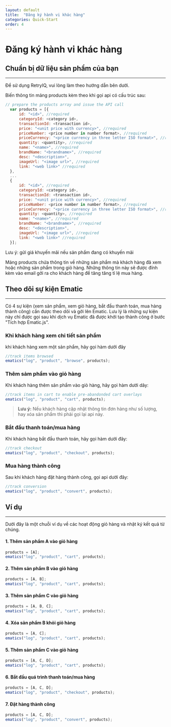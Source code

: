 ```yaml
---
layout: default
title:  "Đăng ký hành vi khác hàng"
categories: Quick-Start
order: 4
---
```


# Đăng ký hành vi khác hàng

## Chuẩn bị dữ liệu sản phẩm của bạn
---
Để sử dụng RetryIQ, vui lòng làm theo hướng dẫn bên dưới.

Biến thông tin mảng products kèm theo khi gọi api có cấu trúc sau:

```js
// prepare the products array and issue the API call
  var products = [{
      id: "<id>", //required
      categoryId: <category id>,
      transactionId: <transaction id>,
      price: "<unit price with currency>", //required
      priceNumber: <price number in number format>, //required
      priceCurrency: "<price currency in three letter ISO format>", //required
      quantity: <quantity>, //required
      name: "<name>", //required
      brandName: "<brandname>", //required
      desc: "<description>",
      imageUrl: "<image url>", //required
      link: "<web link>" //required
  },
  ...
  {
      id: "<id>", //required
      categoryId: <category id>,
      transactionId: <transaction id>,
      price: "<unit price with currency>", //required
      priceNumber: <price number in number format>, //required
      priceCurrency: "<price currency in three letter ISO format>", //required
      quantity: <quantity>, //required
      name: "<name>", //required
      brandName: "<brandname>", //required
      desc: "<description>",
      imageUrl: "<image url>", //required
      link: "<web link>" //required
  }];
```

Lưu ý: gửi giá khuyến mãi nếu sản phẩm đang có khuyến mãi

Mảng products chứa thông tin về những sản phẩm mà khách hàng đã xem hoặc những sản phẩm trong giỏ hàng. Những thông tin này sẽ được đính kèm vào email gởi ra cho khách hàng để tăng tăng tỉ lệ mua hàng.

## Theo dõi sự kiện Ematic
---
Có 4 sự kiện (xem sản phẩm, xem giỏ hàng, bắt đầu thanh toán, mua hàng thành công) cần được theo dõi và gởi lên Ematic. Lưu lý là những sự kiện này chỉ được gọi sau khi dịch vụ Ematic đã được khởi tạo thành công ở bước "Tích hợp Ematic.js".

### Khi khách hàng xem chi tiết sản phẩm
khi khách hàng xem một sản phẩm, hãy gọi hàm dưới đây

```js
//track items browsed
ematics("log", "product", "browse", products);
```
### Thêm sảm phẩm vào giỏ hàng
Khi khách hàng thêm sản phẩm vào giỏ hàng, hãy gọi hàm dưới dây:

```js
//track items in cart to enable pre-abandonded cart overlays
ematics("log", "product", "cart", products);
```
> __Lưu ý:__ Nếu khách hàng cập nhật thông tin đơn hàng như số lượng, hay xóa sản phẩm thì phải gọi lại api này.

### Bắt đầu thanh toán/mua hàng
Khi khách hàng bắt đầu thanh toán, hãy gọi hàm dưới đây:

```js
//track checkout
ematics("log", "product", "checkout", products);
```
### Mua hàng thành công
Sau khi khách hàng đặt hàng thành công, gọi api dưới đây:

```js
//track conversion
ematics("log", "product", "convert", products);
```


## Ví dụ
---
Dưới đây là một chuỗi ví dụ về các hoạt động giỏ hàng và nhật ký kết quả từ chúng.

#### 1. Thêm sản phẩm A vào giỏ hàng
```js
products = [A];
ematics("log", "product", "cart", products);
```
#### 2. Thêm sản phẩm B vào giỏ hàng
```js
products = [A, B];
ematics("log", "product", "cart", products);
```
#### 3. Thêm sản phẩm C vào giỏ hàng
```js
products = [A, B, C];
ematics("log", "product", "cart", products);
```
#### 4. Xóa sản phẩm B khỏi giỏ hàng
```js
products = [A, C];
ematics("log", "product", "cart", products);
```
#### 5. Thêm sản phẩm C vào giỏ hàng
```js
products = [A, C, D];
ematics("log", "product", "cart", products);
```
#### 6. Bắt đầu quá trình thanh toán/mua hàng
```js
products = [A, C, D];
ematics("log", "product", "checkout", products);
```
#### 7. Đặt hàng thành công
```js
products = [A, C, D];
ematics("log", "product", "convert", products);
```